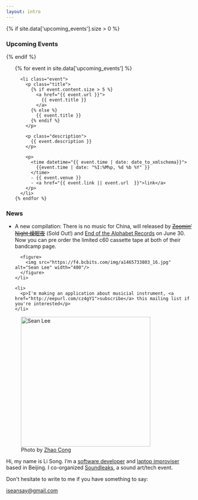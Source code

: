 ```yaml
---
layout: intro
---
```



{% if site.data['upcoming_events'].size > 0 %}

### Upcoming Events

{% endif %}

<section id="events">
  <ol>
    {% for event in site.data['upcoming_events'] %}

      <li class="event">
        <p class="title">
          {% if event.content.size > 5 %}
            <a href="{{ event.url }}">
              {{ event.title }}
            </a>
          {% else %}
            {{ event.title }}
          {% endif %}
        </p>

        <p class="description">
          {{ event.description }}
        </p>

        <p>
          <time datetime="{{ event.time | date: date_to_xmlschema}}">
            {{event.time | date: "%I:%M%p, %d %b %Y" }}
          </time>
          - {{ event.venue }}
          - <a href="{{ event.link || event.url  }}">link</a>
        </p>
      </li>
    {% endfor %}
  </ol>
</section>


### News

<section class="news">
  <ul>
    <li>
      <p>A new compilation: There is no music for China, will released by <a href="https://zoominnight.bandcamp.com/album/2-compositions-for-ensemble-bike-okra"><del>Zoomin‘ Night 燥眠夜</del></a> (Sold Out!) and <a  href="https://endofthealphabetrecords.bandcamp.com/album/there-is-no-music-from-china">End of the Alphabet Records</a> on June 30. Now you can pre order the limited c60 cassette tape at both of their bandcamp page.</p>

      <figure>
        <img src="https://f4.bcbits.com/img/a1465733803_16.jpg" alt="Sean Lee" width="400"/>
      </figure>
    </li>

    <li>
      <p>I'm making an application about musicial instrument, <a href="http://eepurl.com/cz4gY1">subscribe</a> this mailing list if you're interested</p>
    </li>

  </ul>
</section>




<figure class="me">
  <img src="{% asset_path profile_by_zhaocong.jpg %}" alt="Sean Lee" width="350"/>
  <figcaption>
    Photo by <a href="https://site.douban.com/zhaocong/">Zhao Cong</a>
  </figcaption>
</figure>

Hi, my name is Li Song. I’m a [software developer][github] and [laptop improviser](http://notimportant.org/event/oschub-20151207/) based in Beijing. I co-organized [Soundleaks](http://www.soundleaks.org), a sound art/tech event.

Don't hesitate to write to me if you have something to say:

<iseansay@gmail.com>


[github]: http://github.com/seansay
[email]: mailto:iseansay@gmail.com
